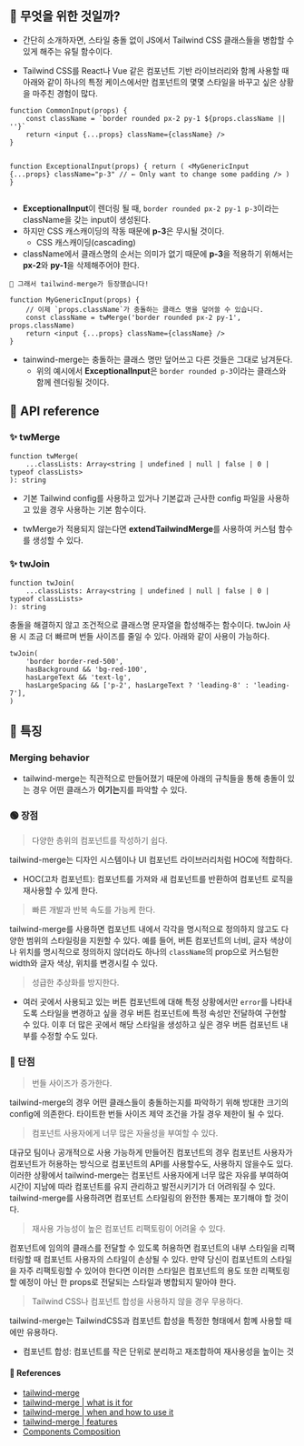 <h2 id="🤔-무엇을-위한-것일까">🤔 무엇을 위한 것일까?</h2>
<ul>
<li><p>간단히 소개하자면, 스타일 충돌 없이 JS에서 Tailwind CSS 클래스들을 병합할 수 있게 해주는 유틸 함수이다.</p>
</li>
<li><p>Tailwind CSS를 React나 Vue 같은 컴포넌트 기반 라이브러리와 함께 사용할 때 아래와 같이 하나의 특정 케이스에서만 컴포넌트의 몇몇 스타일을 바꾸고 싶은 상황을 마주친 경험이 많다.</p>
</li>
</ul>
<pre><code class="language-js">function CommonInput(props) {
    const className = `border rounded px-2 py-1 ${props.className || ''}`
    return &lt;input {...props} className={className} /&gt;
}

function ExceptionalInput(props) {
    return (
        &lt;MyGenericInput
            {...props}
            className=&quot;p-3&quot; // ← Only want to change some padding
        /&gt;
    )
}</code></pre>
<ul>
<li><strong>ExceptionalInput</strong>이 렌더링 될 때, <code>border rounded px-2 py-1 p-3</code>이라는 className을 갖는 input이 생성된다.</li>
<li>하지만 CSS 캐스캐이딩의 작동 때문에 <strong>p-3</strong>은 무시될 것이다.<ul>
<li>CSS 캐스캐이딩(cascading)</li>
</ul>
</li>
<li>className에서 클래스명의 순서는 의미가 없기 때문에 <strong>p-3</strong>을 적용하기 위해서는 <strong>px-2</strong>와 <strong>py-1</strong>을 삭제해주어야 한다.</li>
</ul>
<pre><code>🤠 그래서 tailwind-merge가 등장했습니다!</code></pre><pre><code class="language-js">function MyGenericInput(props) {
    // 이제 `props.className`가 충돌하는 클래스 명을 덮어쓸 수 있습니다.
    const className = twMerge('border rounded px-2 py-1', props.className)
    return &lt;input {...props} className={className} /&gt;
}</code></pre>
<ul>
<li>tainwind-merge는 충돌하는 클래스 명만 덮어쓰고 다른 것들은 그대로 남겨둔다.<ul>
<li>위의 예시에서 <strong>ExceptionalInput</strong>은 <code>border rounded p-3</code>이라는 클래스와 함께 렌더링될 것이다.</li>
</ul>
</li>
</ul>
<h2 id="📂-api-reference">📂 API reference</h2>
<h3 id="✨-twmerge">✨ twMerge</h3>
<pre><code class="language-ts">function twMerge(
    ...classLists: Array&lt;string | undefined | null | false | 0 | typeof classLists&gt;
): string</code></pre>
<ul>
<li><p>기본 Tailwind config를 사용하고 있거나 기본값과 근사한 config 파일을 사용하고 있을 경우 사용하는 기본 함수이다.</p>
</li>
<li><p>twMerge가 적용되지 않는다면 <strong>extendTailwindMerge</strong>를 사용하여 커스텀 함수를 생성할 수 있다.</p>
</li>
</ul>
<h3 id="✨-twjoin">✨ twJoin</h3>
<pre><code class="language-ts">function twJoin(
    ...classLists: Array&lt;string | undefined | null | false | 0 | typeof classLists&gt;
): string</code></pre>
<p>충돌을 해결하지 않고 조건적으로 클래스명 문자열을 합성해주는 함수이다.
twJoin 사용 시 조금 더 빠르며 번들 사이즈를 줄일 수 있다.
아래와 같이 사용이 가능하다. </p>
<pre><code class="language-ts">twJoin(
    'border border-red-500',
    hasBackground &amp;&amp; 'bg-red-100',
    hasLargeText &amp;&amp; 'text-lg',
    hasLargeSpacing &amp;&amp; ['p-2', hasLargeText ? 'leading-8' : 'leading-7'],
)</code></pre>
<h2 id="🌟-특징">🌟 특징</h2>
<h3 id="merging-behavior">Merging behavior</h3>
<ul>
<li>tailwind-merge는 직관적으로 만들어졌기 때문에 아래의 규칙들을 통해 충돌이 있는 경우 어떤 클래스가 <strong>이기는</strong>지를 파악할 수 있다.</li>
</ul>
<h3 id="🟢-장점">🟢 장점</h3>
<blockquote>
<p>다양한 층위의 컴포넌트를 작성하기 쉽다.</p>
</blockquote>
<p>tailwind-merge는 디자인 시스템이나 UI 컴포넌트 라이브러리처럼 HOC에 적합하다.</p>
<ul>
<li>HOC(고차 컴포넌트): 컴포넌트를 가져와 새 컴포넌트를 반환하여 컴포넌트 로직을 재사용할 수 있게 한다.</li>
</ul>
<blockquote>
<p>빠른 개발과 반복 속도를 가능케 한다.</p>
</blockquote>
<p>tailwind-merge를 사용하면 컴포넌트 내에서 각각을 명시적으로 정의하지 않고도 다양한 범위의 스타일링을 지원할 수 있다. 
예를 들어, 버튼 컴포넌트의 너비, 글자 색상이나 위치를 명시적으로 정의하지 않더라도 하나의 <code>className</code>의 prop으로 커스텀한 width와 글자 색상, 위치를 변경시킬 수 있다.</p>
<blockquote>
<p>성급한 추상화를 방지한다.</p>
</blockquote>
<ul>
<li>여러 곳에서 사용되고 있는 버튼 컴포넌트에 대해 특정 상황에서만 <code>error</code>를 나타내도록 스타일을 변경하고 싶을 경우 버튼 컴포넌트에 특정 속성만 전달하여 구현할 수 있다.
이후 더 많은 곳에서 해당 스타일을 생성하고 싶은 경우 버튼 컴포넌트 내부를 수정할 수도 있다.</li>
</ul>
<h3 id="🔴-단점">🔴 단점</h3>
<blockquote>
<p>번들 사이즈가 증가한다.</p>
</blockquote>
<p>tailwind-merge의 경우 어떤 클래스들이 충돌하는지를 파악하기 위해 방대한 크기의 config에 의존한다. 
타이트한 번들 사이즈 제약 조건을 가질 경우 제한이 될 수 있다.</p>
<blockquote>
<p>컴포넌트 사용자에게 너무 많은 자율성을 부여할 수 있다.</p>
</blockquote>
<p>대규모 팀이나 공개적으로 사용 가능하게 만들어진 컴포넌트의 경우 컴포넌트 사용자가 컴포넌트가 허용하는 방식으로 컴포넌트의 API를 사용할수도, 사용하지 않을수도 있다. 이러한 상황에서 tailwind-merge는 컴포넌트 사용자에게 너무 많은 자유를 부여하여 시간이 지남에 따라 컴포넌트를 유지 관리하고 발전시키기가 더 어려워질 수 있다. tailwind-merge를 사용하려면 컴포넌트 스타일링의 완전한 통제는 포기해야 할 것이다.</p>
<blockquote>
<p>재사용 가능성이 높은 컴포넌트 리팩토링이 어려울 수 있다.</p>
</blockquote>
<p>컴포넌트에 임의의 클래스를 전달할 수 있도록 허용하면 컴포넌트의 내부 스타일을 리팩터링할 때 컴포넌트 사용자의 스타일이 손상될 수 있다. 만약 당신이 컴포넌트의 스타일을 자주 리팩토링할 수 있어야 한다면 이러한 스타일은 컴포넌트의 용도 또한 리팩토링할 예정이 아닌 한 props로 전달되는 스타일과 병합되지 말아야 한다.</p>
<blockquote>
<p>Tailwind CSS나 컴포넌트 합성을 사용하지 않을 경우 무용하다.</p>
</blockquote>
<p>tailwind-merge는 TailwindCSS과 컴포넌트 합성을 특정한 형태에서 함꼐 사용할 때에만 유용하다.</p>
<ul>
<li>컴포넌트 합성: 컴포넌트를 작은 단위로 분리하고 재조합하여 재사용성을 높이는 것</li>
</ul>
<h4 id="🔎-references">🔎 References</h4>
<ul>
<li><a href="https://github.com/dcastil/tailwind-merge">tailwind-merge</a></li>
<li><a href="https://github.com/dcastil/tailwind-merge/blob/v2.1.0/docs/what-is-it-for.md">tailwind-merge | what is it for</a></li>
<li><a href="https://github.com/dcastil/tailwind-merge/blob/v2.1.0/docs/when-and-how-to-use-it.md">tailwind-merge | when and how to use it</a></li>
<li><a href="https://github.com/dcastil/tailwind-merge/blob/v2.1.0/docs/features.md">tailwind-merge | features</a></li>
<li><a href="https://velog.io/@wgnator/Components-Composition">Components Composition</a></li>
</ul>